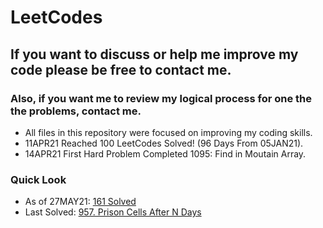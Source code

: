 # LeetCodes
## If you want to discuss or help me improve my code please be free to contact me.
### Also, if you want me to review my logical process for one the the problems, contact me.

- All files in this repository were focused on improving my coding skills.
- 11APR21 Reached 100 LeetCodes Solved! (96 Days From 05JAN21).
- 14APR21 First Hard Problem Completed 1095: Find in Moutain Array.

### Quick Look
- As of 27MAY21: [161 Solved](https://leetcode.com/joeslee94/)
- Last Solved: [957. Prison Cells After N Days](https://leetcode.com/problems/prison-cells-after-n-days/)
